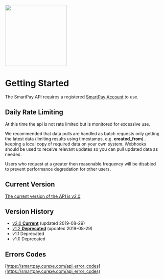 <a href='https://smartpay.curexe.com'><img src="https://smartpay.curexe.com/resources/img/logo.png" width="200" ></a>

# Getting Started

The SmartPay API requires a registered <a href="https://smartpay.curexe.com">SmartPay Account</a> to use.

## Daily Rate Limiting

At this time the api is not rate limited but is monitored for excessive use. 

We recommended that data pulls are handled as batch requests only getting the latest data (limiting results using timestamps, e.g. <b>created_from</b>)..  keeping a local copy of required data on your own system.  Webhooks should be used to receive relevant updates so you can pull updated data as needed.  

Users who request at a greater then reasonable frequency will be disabled to prevent performance degredation for other users.

## Current Version

<a href="latest_version/v2-0">The current version of the API is v2.0</a>

## Version History

- [v2.0 **Current**](latest_version/v2-0) (updated 2019-08-29)
- [v1.2 **Deprecated**](older_versions/v1-2) (updated 2019-08-29)
- v1.1 Deprecated
- v1.0 Deprecated

## Errors Codes

[https://smartpay.curexe.com/api_error_codes](https://smartpay.curexe.com/api_error_codes)

